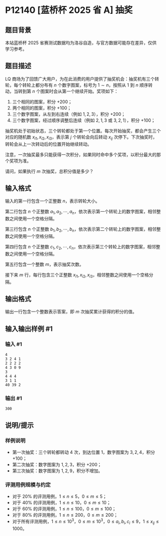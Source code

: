 # P12140 [蓝桥杯 2025 省 A] 抽奖

## 题目背景

本站蓝桥杯 2025 省赛测试数据均为洛谷自造，与官方数据可能存在差异，仅供学习参考。

## 题目描述

LQ 商场为了回馈广大用户，为在此消费的用户提供了抽奖机会：抽奖机有三个转轮，每个转轮上都分布有 $n$ 个数字图案，标号为 $1 \sim n$，按照从 $1$ 到 $n$ 顺序转动，当转到第 $n$ 个图案时会从第一个继续开始。奖项如下：  
1. 三个相同的图案，积分 $+200$；  
2. 两个相同的图案，积分 $+100$；  
3. 三个数字图案，从左到右连续（例如 $1, 2, 3$），积分 $+200$；  
4. 三个数字图案，经过顺序调整后连续（例如 $2, 1, 3$ 或 $3, 2, 1$），积分 $+100$；  

抽奖机处于初始状态，三个转轮都处于第一个位置。每次开始抽奖，都会产生三个对应的随机数 $x_{i1}, x_{i2}, x_{i3}$，表示第 $j$ 个转轮会向后转动 $x_{ij}$ 次停下。下次抽奖时，转轮会从上一次转动后的位置开始继续转动。  

注意，一次抽奖最多只能获得一次积分，如果同时命中多个奖项，以积分最大的那个奖项为准。  

请问，如果执行 $m$ 次抽奖，总积分值是多少？

## 输入格式

输入的第一行包含一个正整数 $n$，表示转轮大小。  

第二行包含 $n$ 个正整数 $a_1, a_2, \cdots, a_n$，依次表示第一个转轮上的数字图案，相邻整数之间使用一个空格分隔。  

第三行包含 $n$ 个正整数 $b_1, b_2, \cdots, b_n$，依次表示第二个转轮上的数字图案，相邻整数之间使用一个空格分隔。  

第四行包含 $n$ 个正整数 $c_1, c_2, \cdots, c_n$，依次表示第三个转轮上的数字图案，相邻整数之间使用一个空格分隔。  

第五行包含一个整数 $m$，表示抽奖次数。  

接下来 $m$ 行，每行包含三个正整数 $x_{i1}, x_{i2}, x_{i3}$，相邻整数之间使用一个空格分隔。

## 输出格式

输出一行包含一个整数表示答案，即 $m$ 次抽奖累计获得的积分的值。

## 输入输出样例 #1

### 输入 #1

```
4
3 2 4 1
2 2 2 2
4 3 0 9
3
4 4 4
3 1 1
40 39 2
```

### 输出 #1

```
300
```

## 说明/提示

### 样例说明

- 第一次抽奖：三个转轮都转动 $4$ 次，到达位置 $1$，数字图案为 $3, 2, 4$，积分 $+100$；  
- 第二次抽奖：数字图案为 $1, 2, 3$，积分 $+200$；  
- 第三次抽奖：数字图案为 $1, 2, 9$，积分不增加。  

### 评测用例规模与约定

- 对于 $20\%$ 的评测用例，$1 \le n\le 5$，$0\le m \le 5$；
- 对于 $40\%$ 的评测用例，$1\le n\le 10$，$0\le m\le 10$；
- 对于 $60\%$ 的评测用例，$1\le n\le 100$，$0\le m\le 100$；
- 对于 $80\%$ 的评测用例，$1\le n\le 200$，$0\le m\le 200$；
- 对于所有评测用例，$1 \leq n \leq 10^3$，$0 \leq m \leq 10^3$，$0 \leq a_i, b_i, c_i \leq 9$，$1 \leq x_{ij} \leq 1000$。